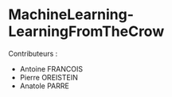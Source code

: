 # MachineLearning-LearningFromTheCrow

Contributeurs :
- Antoine FRANCOIS
- Pierre OREISTEIN
- Anatole PARRE
